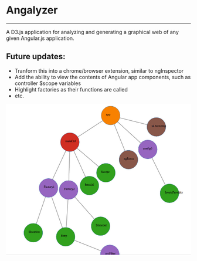 # Angalyzer
***
A D3.js application for analyzing and generating a graphical web of any given 
Angular.js application.

## Future updates:
* Tranform this into a chrome/browser extension, similar to ngInspector
* Add the ability to view the contents of Angular app components, such as controller $scope variables
* Highlight factories as their functions are called
* etc.

![Angalyzer Screenshot](https://raw.githubusercontent.com/colin92/Angalyzer/master/Angalyzer.jpg)

